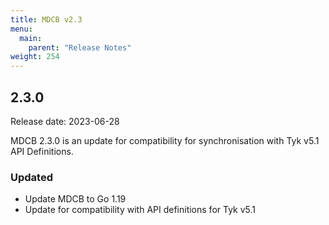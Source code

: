 ```yaml
---
title: MDCB v2.3
menu:
  main:
    parent: "Release Notes"
weight: 254
---
```


## 2.3.0
Release date: 2023-06-28

MDCB 2.3.0 is an update for compatibility for synchronisation with Tyk v5.1 API Definitions.

### Updated
- Update MDCB to Go 1.19
- Update for compatibility with API definitions for Tyk v5.1
